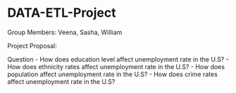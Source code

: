 # DATA-ETL-Project
Group Members: Veena, Sasha, William

Project Proposal:

Question - How does education level affect unemployment rate in the U.S?
         - How does ethnicity rates affect unemployment rate in the U.S?
         - How does population affect unemployment rate in the U.S?
         - How does crime rates affect unemployment rate in the U.S?


